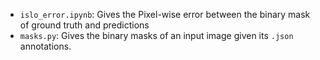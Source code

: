 - `islo_error.ipynb`: Gives the Pixel-wise error between the binary mask of ground truth and predictions
- `masks.py`: Gives the binary masks of an input image given its `.json` annotations.

